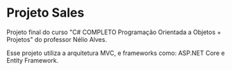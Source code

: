 # Projeto Sales

Projeto final do curso "C# COMPLETO Programação Orientada a Objetos + Projetos" do professor Nélio Alves.

Esse projeto utiliza a arquitetura MVC, e frameworks como: ASP.NET Core e Entity Framework.